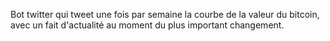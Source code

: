 Bot twitter qui tweet une fois par semaine la courbe de la valeur du bitcoin, avec un fait d'actualité au moment du plus important changement. 


